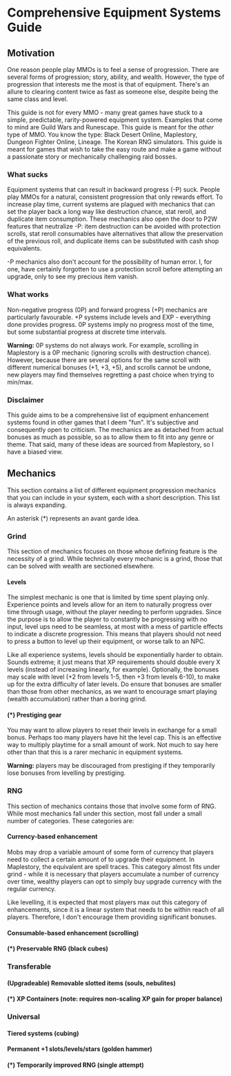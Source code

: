 # Comprehensive Equipment Systems Guide

## Motivation

One reason people play MMOs is to feel a sense of progression. There are several forms of progression; story, ability, and wealth.
However, the type of progression that interests me the most is that of equipment. There's an allure to clearing content twice as fast as someone else, despite being the same class and level.

This guide is not for every MMO - many great games have stuck to a simple, predictable, rarity-powered equipment system. Examples that come to mind are Guild Wars and Runescape.
This guide is meant for the *other* type of MMO. You know the type: Black Desert Online, Maplestory, Dungeon Fighter Online, Lineage. The Korean RNG simulators.
This guide is meant for games that wish to take the easy route and make a game without a passionate story or mechanically challenging raid bosses.

### What sucks

Equipment systems that can result in backward progress (-P) suck. People play MMOs for a natural, consistent progression that only rewards effort.
To increase play time, current systems are plagued with mechanics that can set the player back a long way like destruction chance, stat reroll, and duplicate item consumption.
These mechanics also open the door to P2W features that neutralize -P: item destruction can be avoided with protection scrolls, stat reroll consumables have alternatives that allow the preservation of the previous roll, and duplicate items can be substituted with cash shop equivalents.

-P mechanics also don't account for the possibility of human error. I, for one, have certainly forgotten to use a protection scroll before attempting an upgrade, only to see my precious item vanish.

### What works

Non-negative progress (0P) and forward progress (+P) mechanics are particularly favourable. +P systems include levels and EXP - everything done provides progress. 0P systems imply no progress most of the time, but some substantial progress at discrete time intervals.

**Warning:** 0P systems do not always work. For example, scrolling in Maplestory is a 0P mechanic (ignoring scrolls with destruction chance). However, because there are several options for the same scroll with different numerical bonuses (+1, +3, +5), and scrolls cannot be undone, new players may find themselves regretting a past choice when trying to min/max.

### Disclaimer

This guide aims to be a comprehensive list of equipment enhancement systems found in other games that I deem "fun". It's subjective and consequently open to criticism.
The mechanics are as detached from actual bonuses as much as possible, so as to allow them to fit into any genre or theme. That said, many of these ideas are sourced from Maplestory, so I have a biased view.

## Mechanics

This section contains a list of different equipment progression mechanics that you can include in your system, each with a short description. This list is always expanding.

An asterisk (\*) represents an avant garde idea.

### Grind

This section of mechanics focuses on those whose defining feature is the necessity of a grind. While technically every mechanic is a grind, those that can be solved with wealth are sectioned elsewhere.

#### Levels

The simplest mechanic is one that is limited by time spent playing only. Experience points and levels allow for an item to naturally progress over time through usage, without the player needing to perform upgrades.
Since the purpose is to allow the player to constantly be progressing with no input, level ups need to be seamless, at most with a mess of particle effects to indicate a discrete progression.
This means that players should not need to press a button to level up their equipment, or worse talk to an NPC.

Like all experience systems, levels should be exponentially harder to obtain. Sounds extreme; it just means that XP requirements should double every X levels (instead of increasing linearly, for example).
Optionally, the bonuses may scale with level (+2 from levels 1-5, then +3 from levels 6-10), to make up for the extra difficulty of later levels.
Do ensure that bonuses are smaller than those from other mechanics, as we want to encourage smart playing (wealth accumulation) rather than a boring grind.

#### (\*) Prestiging gear

You may want to allow players to reset their levels in exchange for a small bonus. Perhaps too many players have hit the level cap. This is an effective way to multiply playtime for a small amount of work.
Not much to say here other than that this is a rarer mechanic in equipment systems.

**Warning:** players may be discouraged from prestiging if they temporarily lose bonuses from levelling by prestiging.

### RNG

This section of mechanics contains those that involve some form of RNG. While most mechanics fall under this section, most fall under a small number of categories. These categories are:

#### Currency-based enhancement

Mobs may drop a variable amount of some form of currency that players need to collect a certain amount of to upgrade their equipment. In Maplestory, the equivalent are spell traces.
This category almost fits under grind - while it is necessary that players accumulate a number of currency over time, wealthy players can opt to simply buy upgrade currency with the regular currency.

Like levelling, it is expected that most players max out this category of enhancements, since it is a linear system that needs to be within reach of all players. Therefore, I don't encourage them providing significant bonuses.

#### Consumable-based enhancement (scrolling)

#### (\*) Preservable RNG (black cubes)

### Transferable

#### (Upgradeable) Removable slotted items (souls, nebulites)
#### (\*) XP Containers (note: requires non-scaling XP gain for proper balance)

### Universal

#### Tiered systems (cubing)
#### Permanent +1 slots/levels/stars (golden hammer)
#### (\*) Temporarily improved RNG (single attempt)
